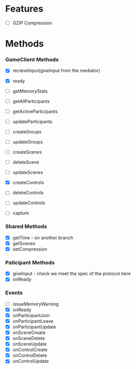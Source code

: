 # Features
- [ ] GZIP Compression

# Methods
### GameClient Methods
- [X] recieveInput(giveInput from the mediator)
- [X] ready
- [ ] getMemoryStats

- [ ] getAllParticipants
- [ ] getActiveParticipants
- [ ] updateParticipants

- [ ] createGroups
- [ ] updateGroups

- [ ] createScenes
- [ ] deleteScene
- [ ] updateScenes

- [X] createControls
- [ ] deleteControls
- [ ] updateControls

- [ ] capture

### Shared Methods
- [X] getTime - on another branch
- [X] getScenes
- [X] setCompression

### Paticipant Methods
- [X] giveInput - check we meet the spec of the protocol here
- [X] onReady

### Events
- [ ] issueMemoryWarning
- [X] onReady
- [X] onParticipantJoin
- [X] onParticipantLeave
- [X] onParticipantUpdate
- [X] onSceneCreate
- [X] onSceneDelete
- [X] onSceneUpdate
- [X] onControlCreate
- [X] onControlDelete
- [X] onControlUpdate
